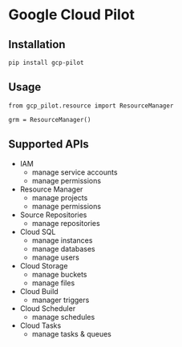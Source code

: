 # Google Cloud Pilot

## Installation

`pip install gcp-pilot`

## Usage

```
from gcp_pilot.resource import ResourceManager

grm = ResourceManager()
```

## Supported APIs

- IAM
   - manage service accounts
   - manage permissions
- Resource Manager
   - manage projects
   - manage permissions
- Source Repositories
   - manage repositories
- Cloud SQL
   - manage instances
   - manage databases
   - manage users
- Cloud Storage
   - manage buckets
   - manage files
- Cloud Build
   - manager triggers
- Cloud Scheduler
   - manage schedules
- Cloud Tasks
   - manage tasks & queues
